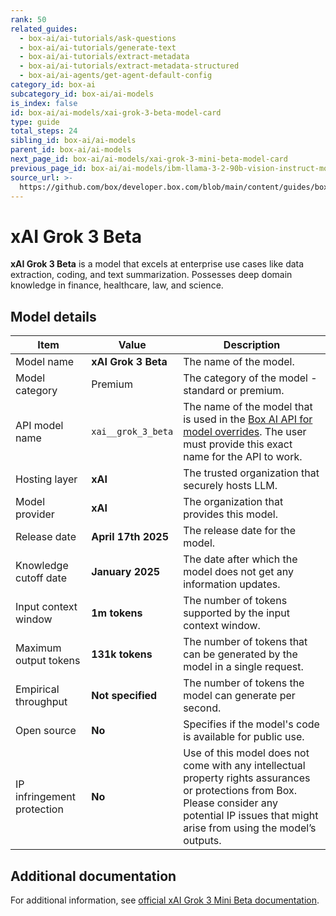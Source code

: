 ```yaml
---
rank: 50
related_guides:
  - box-ai/ai-tutorials/ask-questions
  - box-ai/ai-tutorials/generate-text
  - box-ai/ai-tutorials/extract-metadata
  - box-ai/ai-tutorials/extract-metadata-structured
  - box-ai/ai-agents/get-agent-default-config
category_id: box-ai
subcategory_id: box-ai/ai-models
is_index: false
id: box-ai/ai-models/xai-grok-3-beta-model-card
type: guide
total_steps: 24
sibling_id: box-ai/ai-models
parent_id: box-ai/ai-models
next_page_id: box-ai/ai-models/xai-grok-3-mini-beta-model-card
previous_page_id: box-ai/ai-models/ibm-llama-3-2-90b-vision-instruct-model-card
source_url: >-
  https://github.com/box/developer.box.com/blob/main/content/guides/box-ai/ai-models/xai-grok-3-beta-model-card.md
---
```

# xAI Grok 3 Beta

**xAI Grok 3 Beta** is a model that excels at enterprise use cases like data extraction, coding, and text summarization. Possesses deep domain knowledge in finance, healthcare, law, and science.

## Model details

| Item  | Value | Description |
|-----------|----------|----------|
|Model name|**xAI Grok 3 Beta**| The name of the model. |
| Model category | Premium | The category of the model - standard or premium. |
|API model name|`xai__grok_3_beta`| The name of the model that is used in the [Box AI API for model overrides][overrides]. The user must provide this exact name for the API to work. |
|Hosting layer| **xAI** | The trusted organization that securely hosts LLM. |
|Model provider|**xAI**| The organization that provides this model. |
|Release date|**April 17th 2025** | The release date for the model.|
|Knowledge cutoff date| **January 2025**| The date after which the model does not get any information updates. |
|Input context window |**1m tokens**| The number of tokens supported by the input context window.|
|Maximum output tokens |**131k tokens** |The number of tokens that can be generated by the model in a single request.|
|Empirical throughput| **Not specified** | The number of tokens the model can generate per second.|
|Open source | **No** | Specifies if the model's code is available for public use.|
| IP infringement protection | **No** | Use of this model does not come with any intellectual property rights assurances or protections from Box. Please consider any potential IP issues that might arise from using the model’s outputs. |

## Additional documentation

For additional information, see [official xAI Grok 3 Mini Beta documentation][xai-grok-models].

[xai-grok-models]: https://docs.x.ai/docs/models
[overrides]: g://box-ai/ai-agents/ai-agent-overrides